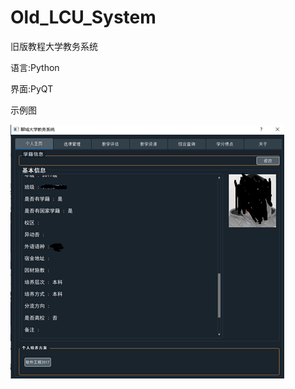 # Old_LCU_System
旧版教程大学教务系统


语言:Python

界面:PyQT

示例图

![img](https://github.com/weiyinhao/Old_LCU_System/blob/master/LCU/resource/img/backgroundimg/1.png)
